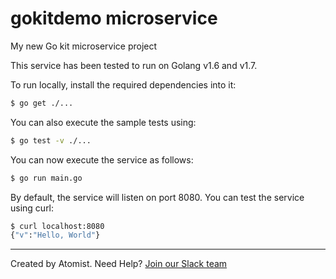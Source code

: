 # gokitdemo microservice


My new Go kit microservice project


This service has been tested to run on Golang v1.6 and v1.7.

To run locally, install the required dependencies into it:

```sh
$ go get ./...
```

You can also execute the sample tests using:

```sh
$ go test -v ./...
```

You can now execute the service as follows:

```sh
$ go run main.go
```

By default, the service will listen on port 8080.  You can test the
service using curl:

```sh
$ curl localhost:8080
{"v":"Hello, World"}
```

---
Created by Atomist. Need Help? <a href="https://join.atomist.com/">Join our Slack team</a>
